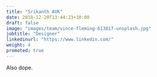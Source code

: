 ```yaml
---
title: "Srikanth AVK"
date: 2018-12-20T13:44:23+10:00
draft: false
image: "images/team/vince-fleming-613817-unsplash.jpg"
jobtitle: "Designer"
linkedinurl: "https://www.linkedin.com/"
weight: 4
promoted: true
---
```


Also dope.
